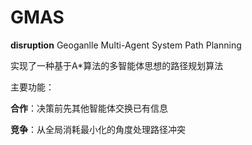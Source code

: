 # GMAS
**disruption**
Geoganlle Multi-Agent System Path Planning

实现了一种基于A*算法的多智能体思想的路径规划算法

主要功能：

**合作**：决策前先其他智能体交换已有信息

**竞争**：从全局消耗最小化的角度处理路径冲突


